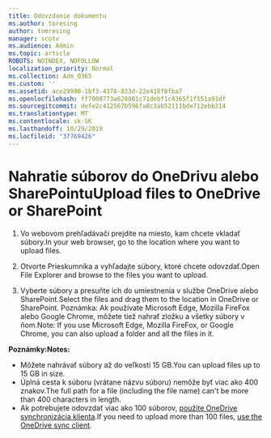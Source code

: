 ```yaml
---
title: Odovzdanie dokumentu
ms.author: toresing
author: tomresing
manager: scotv
ms.audience: Admin
ms.topic: article
ROBOTS: NOINDEX, NOFOLLOW
localization_priority: Normal
ms.collection: Adm_O365
ms.custom: ''
ms.assetid: ace29990-1bf3-4378-833d-22e418f0fba7
ms.openlocfilehash: ff7000773a628001c71debf1c4365f1f551a91df
ms.sourcegitcommit: defe2c412567b596fa8c3ab52111bde712ebb314
ms.translationtype: MT
ms.contentlocale: sk-SK
ms.lasthandoff: 10/29/2019
ms.locfileid: "37769426"
---
```

# <a name="upload-files-to-onedrive-or-sharepoint"></a><span data-ttu-id="354a1-102">Nahratie súborov do OneDrivu alebo SharePointu</span><span class="sxs-lookup"><span data-stu-id="354a1-102">Upload files to OneDrive or SharePoint</span></span>

1. <span data-ttu-id="354a1-103">Vo webovom prehľadávači prejdite na miesto, kam chcete vkladať súbory.</span><span class="sxs-lookup"><span data-stu-id="354a1-103">In your web browser, go to the location where you want to upload files.</span></span>
    
2. <span data-ttu-id="354a1-104">Otvorte Prieskumníka a vyhľadajte súbory, ktoré chcete odovzdať.</span><span class="sxs-lookup"><span data-stu-id="354a1-104">Open File Explorer and browse to the files you want to upload.</span></span>
    
3. <span data-ttu-id="354a1-105">Vyberte súbory a presuňte ich do umiestnenia v službe OneDrive alebo SharePoint.</span><span class="sxs-lookup"><span data-stu-id="354a1-105">Select the files and drag them to the location in OneDrive or SharePoint.</span></span> <span data-ttu-id="354a1-106">Poznámka: Ak používate Microsoft Edge, Mozilla FireFox alebo Google Chrome, môžete tiež nahrať zložku a všetky súbory v ňom.</span><span class="sxs-lookup"><span data-stu-id="354a1-106">Note: If you use Microsoft Edge, Mozilla FireFox, or Google Chrome, you can also upload a folder and all the files in it.</span></span>
    
<span data-ttu-id="354a1-107">**Poznámky:**</span><span class="sxs-lookup"><span data-stu-id="354a1-107">**Notes:**</span></span>

- <span data-ttu-id="354a1-108">Môžete nahrávať súbory až do veľkosti 15 GB.</span><span class="sxs-lookup"><span data-stu-id="354a1-108">You can upload files up to 15 GB in size.</span></span> 
- <span data-ttu-id="354a1-109">Úplná cesta k súboru (vrátane názvu súboru) nemôže byť viac ako 400 znakov.</span><span class="sxs-lookup"><span data-stu-id="354a1-109">The full path for a file (including the file name) can't be more than 400 characters in length.</span></span> 
- <span data-ttu-id="354a1-110">Ak potrebujete odovzdať viac ako 100 súborov, [použite OneDrive synchronizácia klienta](https://go.microsoft.com/fwlink/?linkid=866427).</span><span class="sxs-lookup"><span data-stu-id="354a1-110">If you need to upload more than 100 files, [use the OneDrive sync client](https://go.microsoft.com/fwlink/?linkid=866427).</span></span> 
  

